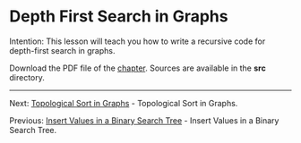 # Depth First Search in Graphs

Intention: This lesson will teach you how to write a recursive code for depth-first search in graphs.

Download the PDF file of the [chapter](chapter_19.pdf). Sources are available in the <b>src</b> directory. 

<hr>

Next: [Topological Sort in Graphs](chapter_20.md "Topological Sort in Graphs") - Topological Sort in Graphs.

Previous: [Insert Values in a Binary Search Tree](chapter_18.md "Insert Values in a Binary Search Tree") - 
Insert Values in a Binary Search Tree.